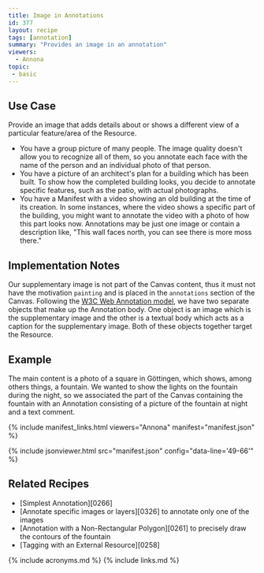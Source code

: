 ```yaml
---
title: Image in Annotations
id: 377
layout: recipe
tags: [annotation]
summary: "Provides an image in an annotation"
viewers:
  - Annona
topic: 
 - basic
---
```


## Use Case

Provide an image that adds details about or shows a different view of a particular feature/area of the Resource.

- You have a group picture of many people. The image quality doesn't allow you to recognize all of them, so you annotate each face with the name of the person and an individual photo of that person.  
- You have a picture of an architect's plan for a building which has been built. To show how the completed building looks, you decide to annotate specific features, such as the patio, with actual photographs.
- You have a Manifest with a video showing an old building at the time of its creation. In some instances, where the video shows a specific part of the building, you might want to annotate the video with a photo of how this part looks now. Annotations may be just one image or contain a description like, "This wall faces north, you can see there is more moss there."

## Implementation Notes

Our supplementary image is not part of the Canvas content, thus it must not have the motivation `painting` and is placed in the `annotations` section of the Canvas. Following the [W3C Web Annotation model](https://www.w3.org/TR/annotation-model/#external-web-resources), we have two separate objects that make up the Annotation body. One object is an image which is the supplementary image and the other is a textual body which acts as a caption for the supplementary image. Both of these objects together target the Resource.

## Example

The main content is a photo of a square in Göttingen, which shows, among others things, a fountain. We wanted to show the lights on the fountain during the night, so we associated the part of the Canvas containing the fountain with an Annotation consisting of a picture of the fountain at night and a text comment.

{% include manifest_links.html viewers="Annona" manifest="manifest.json" %}

{% include jsonviewer.html src="manifest.json" config="data-line='49-66'" %}

## Related Recipes

* [Simplest Annotation][0266]
* [Annotate specific images or layers][0326] to annotate only one of the images
* [Annotation with a Non-Rectangular Polygon][0261] to precisely draw the contours of the fountain
* [Tagging with an External Resource][0258]

{% include acronyms.md %}
{% include links.md %}

